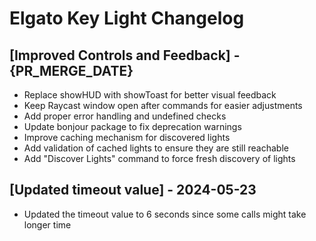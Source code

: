 # Elgato Key Light Changelog

## [Improved Controls and Feedback] - {PR_MERGE_DATE}

- Replace showHUD with showToast for better visual feedback
- Keep Raycast window open after commands for easier adjustments
- Add proper error handling and undefined checks
- Update bonjour package to fix deprecation warnings
- Improve caching mechanism for discovered lights
- Add validation of cached lights to ensure they are still reachable
- Add "Discover Lights" command to force fresh discovery of lights

## [Updated timeout value] - 2024-05-23

- Updated the timeout value to 6 seconds since some calls might take longer time